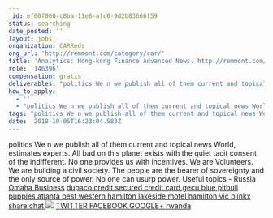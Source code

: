 ```yaml
---
_id: ef60f060-c8ba-11e8-afc0-9d2b83666f59
status: searching
date_posted: ''
layout: jobs
organization: CARReds
org_url: 'http://remmont.com/category/car/'
title: 'Analytics: Hong-kong Finance Advanced News. http://remmont.com/category/car/'
role: '146396'
compensation: gratis
deliverables: "politics We n we publish all of them current and topical news World, estimates experts. All bad on this planet exists with the quiet tacit consent of the indifferent. No one provides us with incentives. We are Volunteers. We are building a civil society. The people are the bearer of sovereignty and the only source of power. No one can usurp power. Useful topics - Russia <a href=http://www.remmont.com/category/car>Omaha Business</a> <a href=http://remmont.com/dupaco-community-credit-union-auto-boat-rv-loan-rates-dupaco-credit-union-lawsuit-loans/> dupaco credit </a> <a href=http://insurance.remmont.com/visa-signature-general-electric-credit-union-signature-loans-signature-loans-2/> secured credit card gecu </a>  <a href=http://detroit.nef2.com/pitbull-puppies-for-sale-blue-pitbull-puppies-sale-blue-nose-ga-blue-nose-pitbull-puppies-for-sale-blue-pitbull-puppies-for-sale-atlanta-ga-ultimate-blues-pitbulls-puppies-for/> blue pitbull puppies atlanta </a> <a href=http://france.nef2.com/hamilton-lakeside-motel-hamilton-motel-accommodation-best-western-hotels-australia-hamilton-motel-hamilton-motel/> best western hamilton lakeside motel hamilton vic </a>  <a href=http://anchorage.nef6.com/category/news/> blinkx share chat </a> \r\n<img src=\"http://remmont.com/wp-admin/images/2.jpg\"> \r\n<a href=https://twitter.com/remontkvartir> TWITTER </a> \r\n<a href=https://www.facebook.com/San-Diego-Business-1368581203268813/> FACEBOOK </a> \r\n<a href=https://plus.google.com/u/0/communities/113797458577720768860> GOOGLE+ </a> \r\n<a href=https://vk.com/public151451182>rwanda</a>"
how_to_apply:
  - ''
  - "politics We n we publish all of them current and topical news World, estimates experts. All bad on this planet exists with the quiet tacit consent of the indifferent. No one provides us with incentives. We are Volunteers. We are building a civil society. The people are the bearer of sovereignty and the only source of power. No one can usurp power. Useful topics - Russia <a href=http://www.remmont.com/category/car>Omaha Business</a> <a href=http://remmont.com/dupaco-community-credit-union-auto-boat-rv-loan-rates-dupaco-credit-union-lawsuit-loans/> dupaco credit </a> <a href=http://insurance.remmont.com/visa-signature-general-electric-credit-union-signature-loans-signature-loans-2/> secured credit card gecu </a>  <a href=http://detroit.nef2.com/pitbull-puppies-for-sale-blue-pitbull-puppies-sale-blue-nose-ga-blue-nose-pitbull-puppies-for-sale-blue-pitbull-puppies-for-sale-atlanta-ga-ultimate-blues-pitbulls-puppies-for/> blue pitbull puppies atlanta </a> <a href=http://france.nef2.com/hamilton-lakeside-motel-hamilton-motel-accommodation-best-western-hotels-australia-hamilton-motel-hamilton-motel/> best western hamilton lakeside motel hamilton vic </a>  <a href=http://anchorage.nef6.com/category/news/> blinkx share chat </a> \r\n<img src=\"http://remmont.com/wp-admin/images/2.jpg\"> \r\n<a href=https://twitter.com/remontkvartir> TWITTER </a> \r\n<a href=https://www.facebook.com/San-Diego-Business-1368581203268813/> FACEBOOK </a> \r\n<a href=https://plus.google.com/u/0/communities/113797458577720768860> GOOGLE+ </a> \r\n<a href=https://vk.com/public151451182>rwanda</a>"
tags: "politics We n we publish all of them current and topical news World, estimates experts. All bad on this planet exists with the quiet tacit consent of the indifferent. No one provides us with incentives. We are Volunteers. We are building a civil society. The people are the bearer of sovereignty and the only source of power. No one can usurp power. Useful topics - Russia <a href=http://www.remmont.com/category/car>Omaha Business</a> <a href=http://remmont.com/dupaco-community-credit-union-auto-boat-rv-loan-rates-dupaco-credit-union-lawsuit-loans/> dupaco credit </a> <a href=http://insurance.remmont.com/visa-signature-general-electric-credit-union-signature-loans-signature-loans-2/> secured credit card gecu </a>  <a href=http://detroit.nef2.com/pitbull-puppies-for-sale-blue-pitbull-puppies-sale-blue-nose-ga-blue-nose-pitbull-puppies-for-sale-blue-pitbull-puppies-for-sale-atlanta-ga-ultimate-blues-pitbulls-puppies-for/> blue pitbull puppies atlanta </a> <a href=http://france.nef2.com/hamilton-lakeside-motel-hamilton-motel-accommodation-best-western-hotels-australia-hamilton-motel-hamilton-motel/> best western hamilton lakeside motel hamilton vic </a>  <a href=http://anchorage.nef6.com/category/news/> blinkx share chat </a> \r\n<img src=\"http://remmont.com/wp-admin/images/2.jpg\"> \r\n<a href=https://twitter.com/remontkvartir> TWITTER </a> \r\n<a href=https://www.facebook.com/San-Diego-Business-1368581203268813/> FACEBOOK </a> \r\n<a href=https://plus.google.com/u/0/communities/113797458577720768860> GOOGLE+ </a> \r\n<a href=https://vk.com/public151451182>rwanda</a>"
date: '2018-10-05T16:23:04.583Z'
---
```

politics We n we publish all of them current and topical news World, estimates experts. All bad on this planet exists with the quiet tacit consent of the indifferent. No one provides us with incentives. We are Volunteers. We are building a civil society. The people are the bearer of sovereignty and the only source of power. No one can usurp power. Useful topics - Russia <a href=http://www.remmont.com/category/car>Omaha Business</a> <a href=http://remmont.com/dupaco-community-credit-union-auto-boat-rv-loan-rates-dupaco-credit-union-lawsuit-loans/> dupaco credit </a> <a href=http://insurance.remmont.com/visa-signature-general-electric-credit-union-signature-loans-signature-loans-2/> secured credit card gecu </a>  <a href=http://detroit.nef2.com/pitbull-puppies-for-sale-blue-pitbull-puppies-sale-blue-nose-ga-blue-nose-pitbull-puppies-for-sale-blue-pitbull-puppies-for-sale-atlanta-ga-ultimate-blues-pitbulls-puppies-for/> blue pitbull puppies atlanta </a> <a href=http://france.nef2.com/hamilton-lakeside-motel-hamilton-motel-accommodation-best-western-hotels-australia-hamilton-motel-hamilton-motel/> best western hamilton lakeside motel hamilton vic </a>  <a href=http://anchorage.nef6.com/category/news/> blinkx share chat </a> 
<img src="http://remmont.com/wp-admin/images/2.jpg"> 
<a href=https://twitter.com/remontkvartir> TWITTER </a> 
<a href=https://www.facebook.com/San-Diego-Business-1368581203268813/> FACEBOOK </a> 
<a href=https://plus.google.com/u/0/communities/113797458577720768860> GOOGLE+ </a> 
<a href=https://vk.com/public151451182>rwanda</a>
